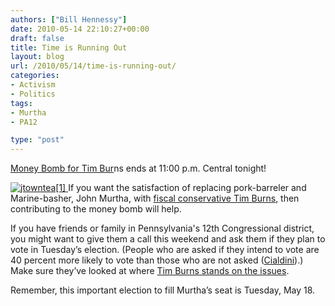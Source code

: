 ```yaml
---
authors: ["Bill Hennessy"]
date: 2010-05-14 22:10:27+00:00
draft: false
title: Time is Running Out
layout: blog
url: /2010/05/14/time-is-running-out/
categories:
- Activism
- Politics
tags:
- Murtha
- PA12

type: "post"
---
```


[Money Bomb for Tim Bur](https://www.timburnsforcongress.com/)ns ends at 11:00 p.m. Central tonight!

 

[![jtowntea[1]](https://hennessysview.com/wp-content/uploads/2010/05/jtowntea1_thumb.jpg)
](https://hennessysview.com/wp-content/uploads/2010/05/jtowntea1.jpg) If you want the satisfaction of replacing pork-barreler and Marine-basher, John Murtha, with [fiscal conservative Tim Burns](https://www.timburnsforcongress.com/index2.php), then contributing to the money bomb will help.

 

If you have friends or family in Pennsylvania's 12th Congressional district, you might want to give them a call this weekend and ask them if they plan to vote in Tuesday’s election. (People who are asked if they intend to vote are 40 percent more likely to vote than those who are not asked ([Cialdini](https://influenceatwork.com/Media/RBC/E_Brand_principles.pdf)).) Make sure they’ve looked at where [Tim Burns stands on the issues](https://www.timburnsforcongress.com/html/issues.html).

 

Remember, this important election to fill Murtha’s seat is Tuesday, May 18.
